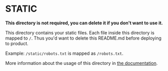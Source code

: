 # STATIC

**This directory is not required, you can delete it if you don't want to use it.**

This directory contains your static files.
Each file inside this directory is mapped to `/`.
Thus you'd want to delete this README.md before deploying to product.

Example: `/static/robots.txt` is mapped as `/robots.txt`.

More information about the usage of this directory in [the documentation](https://nuxtjs.org/guide/assets#static).
